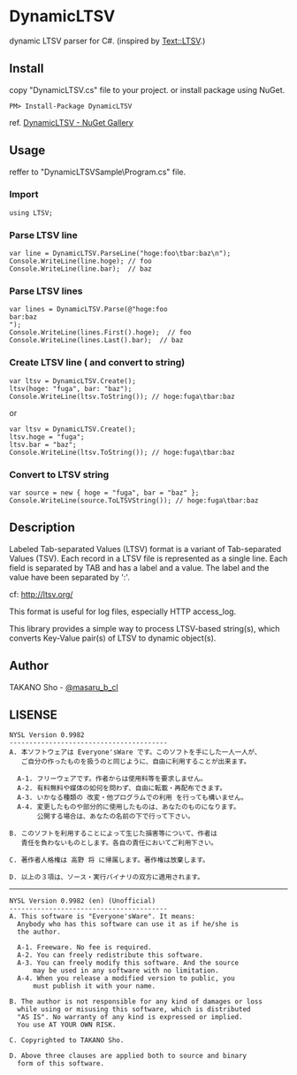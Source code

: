 # DynamicLTSV
dynamic LTSV parser for C#. (inspired by [Text::LTSV](https://github.com/naoya/perl-Text-LTSV).)

## Install
copy "DynamicLTSV.cs" file to your project. or install package using NuGet.

    PM> Install-Package DynamicLTSV

ref. [DynamicLTSV - NuGet Gallery](https://nuget.org/packages/DynamicLTSV/)

## Usage
reffer to "DynamicLTSVSample\Program.cs" file.

### Import

    using LTSV;

### Parse LTSV line

    var line = DynamicLTSV.ParseLine("hoge:foo\tbar:baz\n");
    Console.WriteLine(line.hoge); // foo
    Console.WriteLine(line.bar);  // baz

### Parse LTSV lines
    var lines = DynamicLTSV.Parse(@"hoge:foo
    bar:baz
    ");
    Console.WriteLine(lines.First().hoge);  // foo
    Console.WriteLine(lines.Last().bar);  // baz

### Create LTSV line ( and convert to string)

    var ltsv = DynamicLTSV.Create();
    ltsv(hoge: "fuga", bar: "baz");
    Console.WriteLine(ltsv.ToString()); // hoge:fuga\tbar:baz

or

    var ltsv = DynamicLTSV.Create();
    ltsv.hoge = "fuga";
    ltsv.bar = "baz";
    Console.WriteLine(ltsv.ToString()); // hoge:fuga\tbar:baz

### Convert to LTSV string

    var source = new { hoge = "fuga", bar = "baz" };
    Console.WriteLine(source.ToLTSVString()); // hoge:fuga\tbar:baz

## Description
Labeled Tab-separated Values (LTSV) format is a variant of Tab-separated Values (TSV). Each record in a LTSV file is represented as a single line. Each field is separated by TAB and has a label and a value. The label and the value have been separated by ':'.

cf: <http://ltsv.org/>

This format is useful for log files, especially HTTP access_log.

This library provides a simple way to process LTSV-based string(s), which converts Key-Value pair(s) of LTSV to dynamic object(s).

## Author
TAKANO Sho - [@masaru\_b\_cl](https://twitter.com/masaru_b_cl/)

## LISENSE
    NYSL Version 0.9982
    ----------------------------------------
    A. 本ソフトウェアは Everyone'sWare です。このソフトを手にした一人一人が、
       ご自分の作ったものを扱うのと同じように、自由に利用することが出来ます。

      A-1. フリーウェアです。作者からは使用料等を要求しません。
      A-2. 有料無料や媒体の如何を問わず、自由に転載・再配布できます。
      A-3. いかなる種類の 改変・他プログラムでの利用 を行っても構いません。
      A-4. 変更したものや部分的に使用したものは、あなたのものになります。
           公開する場合は、あなたの名前の下で行って下さい。

    B. このソフトを利用することによって生じた損害等について、作者は
       責任を負わないものとします。各自の責任においてご利用下さい。

    C. 著作者人格権は 高野 将 に帰属します。著作権は放棄します。

    D. 以上の３項は、ソース・実行バイナリの双方に適用されます。

- - -

    NYSL Version 0.9982 (en) (Unofficial)
    ----------------------------------------
    A. This software is "Everyone'sWare". It means:
      Anybody who has this software can use it as if he/she is
      the author.
    
      A-1. Freeware. No fee is required.
      A-2. You can freely redistribute this software.
      A-3. You can freely modify this software. And the source
          may be used in any software with no limitation.
      A-4. When you release a modified version to public, you
          must publish it with your name.
    
    B. The author is not responsible for any kind of damages or loss
      while using or misusing this software, which is distributed
      "AS IS". No warranty of any kind is expressed or implied.
      You use AT YOUR OWN RISK.
    
    C. Copyrighted to TAKANO Sho.
    
    D. Above three clauses are applied both to source and binary
      form of this software.
